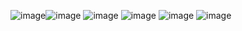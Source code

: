 ![image](https://github.com/user-attachments/assets/4355a72e-4b4f-4621-bed5-20352b00b21b)![image](https://github.com/user-attachments/assets/baed9fd1-3c2d-42d0-b524-edaa1bdde7c5)
![image](https://github.com/user-attachments/assets/6a95077b-5671-4111-a407-6b8c82a5edc9)
![image](https://github.com/user-attachments/assets/e9bf2c11-593c-4fe3-998c-d5567b4a4151)
![image](https://github.com/user-attachments/assets/c0d4cd8d-9e94-49d4-8f67-6fe0b5a09486)
![image](https://github.com/user-attachments/assets/219d0304-89ac-4866-851b-75fc327972d4)
